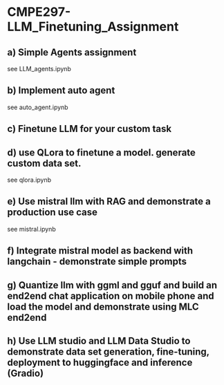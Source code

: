 # CMPE297-LLM_Finetuning_Assignment

## a) Simple Agents assignment
see LLM_agents.ipynb

## b) Implement auto agent
see auto_agent.ipynb

## c) Finetune LLM for your custom task

## d) use QLora to finetune a model. generate custom data set.
see qlora.ipynb

## e) Use mistral llm with RAG and demonstrate a production use case
see mistral.ipynb

## f) Integrate mistral model as backend with langchain - demonstrate simple prompts

## g) Quantize llm with ggml and gguf and build an end2end chat application on mobile phone and load the model and demonstrate using MLC end2end

## h) Use LLM studio and LLM Data Studio to demonstrate data set generation, fine-tuning, deployment to huggingface and inference (Gradio)
